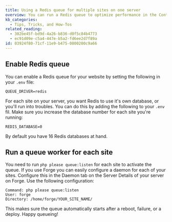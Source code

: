 ```yaml
---
title: Using a Redis queue for multiple sites on one server
overview: You can run a Redis queue to optimize performance in the Control Panel when using Spock. With a Redis Queue you can also push other tasks, like generating assets, into the background. This article explains how you can make a Redis queue work for multiple Statamic sites on one server.
kb_categories:
  - Tips, Tricks, and How-Tos
related_reading:
  - 302be45f-bd9d-4a26-b836-d0f5c84b4773
  - ec91d09e-c5a4-447e-b5a2-fd6ee2d7f89a
id: 03924f80-71cf-11e9-b475-0800200c9a66
---
```

## Enable Redis queue
You can enable a Redis queue for your website by setting the following in your `.env` file:

```.language-env
QUEUE_DRIVER=redis
```

For each site on your server, you want Redis to use it's own database, or you'll run into troubles. You can do this by adding the following to your `.env` fil. Make sure you increase the database number for each site you're running:

```.language-env
REDIS_DATABASE=0
```

By default you have 16 Redis databases at hand.

## Run a queue worker for each site

You need to run `php please queue:listen` for each site to activate the queue. If you use Forge you can easily configure a daemon for each of your sites. Configure this in the Daemon tab on the Server Details of your server on Forge. Use the following configuration:

```
Command: php please queue:listen
User: forge
Directory: /home/forge/YOUR_SITE_NAME/
```

This makes sure the queue automatically starts after a reboot, failure, or a deploy. Happy queueing!
